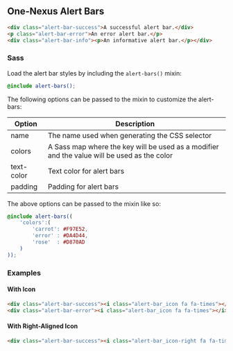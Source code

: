 ## One-Nexus Alert Bars

```html
<div class="alert-bar-success">A successful alert bar.</div>
<p class="alert-bar-error">An error alert bar.</p>
<div class="alert-bar-info"><p>An informative alert bar.</p></div>
```

### Sass

Load the alert bar styles by including the `alert-bars()` mixin:

```scss
@include alert-bars();
```

The following options can be passed to the mixin to customize the alert-bars:

<table class="table">
    <thead>
        <tr>
            <th>Option</th>
            <th>Description</th>
        </tr>
    </thead>
    <tbody>
        <tr>
            <td>name</td>
            <td>The name used when generating the CSS selector</td>
        </tr>
        <tr>
            <td>colors</td>
            <td>A Sass map where the key will be used as a modifier and the value will be used as the color</td>
        </tr>
        <tr>
            <td>text-color</td>
            <td>Text color for alert bars</td>
        </tr>
        <tr>
            <td>padding</td>
            <td>Padding for alert bars</td>
        </tr>
    </tbody>
</table>

The above options can be passed to the mixin like so:

```scss
@include alert-bars((
    'colors':(
        'carrot': #F97E52,
        'error' : #DA4D44,
        'rose'  : #D870AD
    )
));
```

### Examples

#### With Icon

```html
<div class="alert-bar-success"><i class="alert-bar_icon fa fa-times"></i> A successful alert bar.</div>
<div class="alert-bar-error"><i class="alert-bar_icon fa fa-times"></i> An error alert bar.</div>
```

#### With Right-Aligned Icon

```html
<div class="alert-bar-success"><i class="alert-bar_icon-right fa fa-times"></i> A successful alert bar.</div>
```